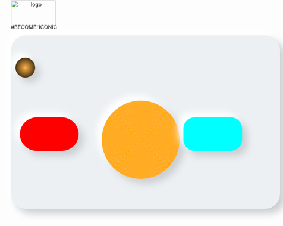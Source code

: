#BECOME-ICONIC

<img style="justify-content: center; text-align: center; position: absolute;
            top: 1px;" title="logo" src="https://github.com/vincentlesang/vincentlesang.github.io/blob/master/logosubs.png" width="120" height="68"> 
            

<div style="width:700px; height: 400px; padding: 60px 12px 5px;
            border-radius: 40px; 
            background: #ecf0f3;
            box-shadow: 13px 13px 20px #cbced1,
            -13px -13px 20px #ffffff"
            title="showcard">
            
<div style="width:52.5px; height: 52.5px;   
            border-radius: 50%; 
            background: radial-gradient(
             #ffb347,
             black
             );
            box-shadow: 13px 13px 20px #cbced1,
            -13px -13px 20px #ffffff"
            title="r" alt="r"> 
            
<div style="display: inline-block; top: 160px; width:157.5px; height: 90px;  
            border-radius: 60px; 
            position: relative;
            left: 12px;
            background: repeating-linear-gradient(
             to bottom,
             #FF000f,
             #FF000f 0.5px,
             #FF0000 0.5px,
             #FF0000 1px
            );
            box-shadow: 13px 13px 20px #cbced1,
            -13px -13px 20px #ffffff"
            title="mark" alt="mark" > 
            
<div style="display: inline-block; top: -45px; width:210px; height: 210px;   
            border-radius: 50%; 
            position: relative;
            left: 220px;
            background: repeating-radial-gradient(
             circle,
             #ffb347,
             #ffb347 1px,
             orange 1px, 
             orange 2px 
             );
            box-shadow: 13px 13px 20px #cbced1,
            -13px -13px 20px #ffffff"
            title="hold" alt="hold"> 
            
 <div style="display: inline-block; top: 45px; width:157.5px; height: 90px;  
            border-radius: 30px; 
            position: relative;
            left: 220px;
            background: repeating-linear-gradient(
             to bottom,
             #c0FFFF,
             #c0FFFF 0.5px,
             #00FFFF 0.5px,
             #00FFFF 1px
            );
            box-shadow: 13px 13px 20px #cbced1,
            -13px -13px 20px #ffffff"
            title="score" alt="score"> 

</div>



